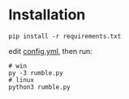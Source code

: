 # Installation 

```
pip install -r requirements.txt
```
edit [config.yml](https://github.com/Cyclops789/rumble-notifier/blob/main/config.yml), then run:
```shell
# win
py -3 rumble.py
# linux
python3 rumble.py
```
